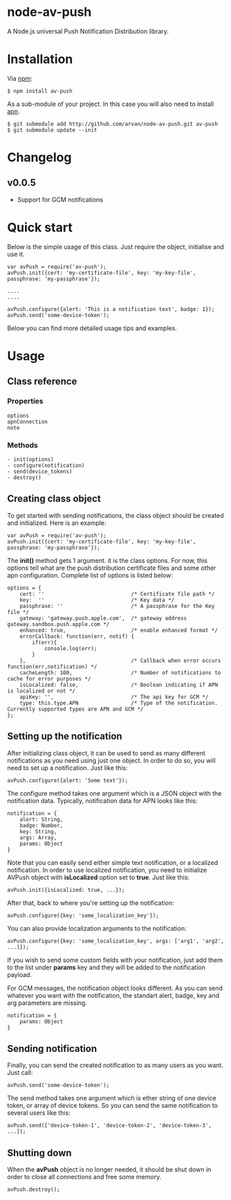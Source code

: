 # node-av-push

A Node.js universal Push Notification Distribution library.

# Installation

Via [npm][]:

    $ npm install av-push

As a sub-module of your project. In this case you will also need to install [apn][apn].

	$ git submodule add http://github.com/arvan/node-av-push.git av-push
	$ git submodule update --init

# Changelog

## v0.0.5

- Support for GCM notifications


# Quick start

Below is the simple usage of this class. Just require the object, initialise and use it.

	var avPush = require('av-push');
	avPush.init({cert: 'my-certificate-file', key: 'my-key-file', passphrase: 'my-passphrase'});

	....
	....

	avPush.configure({alert: 'This is a notification text', badge: 1});
	avPush.send('some-device-token');

Below you can find more detailed usage tips and examples.

# Usage

## Class reference

### Properties

	options
	apnConnection
	note

### Methods

	- init(options)
	- configure(notification)
	- send(device_tokens)
	- destroy()

## Creating class object

To get started with sending notifications, the class object should be created and initialized. Here is an example:

	var avPush = require('av-push');
	avPush.init({cert: 'my-certificate-file', key: 'my-key-file', passphrase: 'my-passphrase'});

The **init()** method gets 1 argument. it is the class options. For now, this options tell what are the push distribution certificate files and some other apn configuration.
Complete list of options is listed below:

	options = {
		cert: ''                            /* Certificate file path */
		key:  ''                            /* Key data */
		passphrase: ''                      /* A passphrase for the Key file */
		gateway: 'gateway.push.apple.com',  /* gateway address gateway.sandbox.push.apple.com */
		enhanced: true,                     /* enable enhanced format */
		errorCallback: function(err, notif) {
			if(err){
				console.log(err);
			}
		},                                  /* Callback when error occurs function(err,notification) */
		cacheLength: 100,                   /* Number of notifications to cache for error purposes */
		isLocalized: false,                 /* Boolean indicating if APN is localized or not */
		apiKey: '',                         /* The api key for GCM */
        type: this.type.APN                 /* Type of the notification. Currently supported types are APN and GCM */
	};

## Setting up the notification

After initializing class object, it can be used to send as many different notifications as you need using just one object.
In order to do so, you will need to set up a notification. Just like this:

	avPush.configure({alert: 'Some text'});

The configure method takes one argument which is a JSON object with the notification data.
Typically, notification data for APN looks like this:

	notification = {
		alert: String,
		badge: Number,
		key: String,
		args: Array,
		params: Object
	}

Note that you can easily send either simple text notification, or a localized notification.
In order to use localized notification, you need to initialize AVPush object with **isLocalized** option set to **true**.
Just like this:

	avPush.init({isLocalized: true, ...});

After that, back to where you're setting up the notification:

	avPush.configure({key: 'some_localization_key'});

You can also provide localization arguments to the notification:

	avPush.configure({key: 'some_localization_key', args: ['arg1', 'arg2', ...]});

If you wish to send some custom fields with your notification, just add them to the list under **params** key and they will be added to the notification payload.

For GCM messages, the notification object looks different. As you can send whatever you want with the notification, the standart alert, badge, key and arg parameters are missing.

    notification = {
        params: Object
    }

## Sending notification

Finally, you can send the created notification to as many users as you want.
Just call:

	avPush.send('some-device-token');

The send method takes one argument which is ether string of one device token, or array of device tokens.
 So you can send the same notification to several users like this:

    avPush.send(['device-token-1', 'device-token-2', 'device-token-3', ...]);

## Shutting down

When the **avPush** object is no longer needed, it should be shut down in order to close all connections and free some memory.

	avPush.destroy();




[npm]: https://npmjs.org
[apn]: https://github.com/argon/node-apn